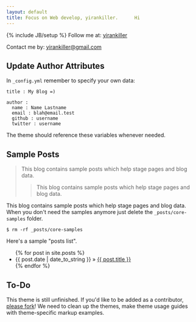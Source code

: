 ```yaml
---
layout: default
title: Focus on Web develop, yirankiller.      Hi 
---
```

{% include JB/setup %}
Follow me at: [yirankiller](http://weibo.com/yirankiller)

Contact me by: [yirankiller@gmail.com](yirankiller@gmail.com)

## Update Author Attributes

In `_config.yml` remember to specify your own data:
    
    title : My Blog =)
    
    author :
      name : Name Lastname
      email : blah@email.test
      github : username
      twitter : username

The theme should reference these variables whenever needed.
    
## Sample Posts

> This blog contains sample posts which help stage pages and blog data.
> >This blog contains sample posts which help stage pages and blog data.

This blog contains sample posts which help stage pages and blog data.
When you don't need the samples anymore just delete the `_posts/core-samples` folder.

    $ rm -rf _posts/core-samples

Here's a sample "posts list".

<ul class="posts">
  {% for post in site.posts %}
    <li><span>{{ post.date | date_to_string }}</span> &raquo; <a href="{{ BASE_PATH }}{{ post.url }}">{{ post.title }}</a></li>
  {% endfor %}
</ul>

## To-Do

This theme is still unfinished. If you'd like to be added as a contributor, [please fork](http://github.com/plusjade/jekyll-bootstrap)!
We need to clean up the themes, make theme usage guides with theme-specific markup examples.


